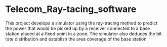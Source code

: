 # Telecom_Ray-tacing_software

This project develops a simulator using the ray-tracing method to predict the power that would be picked up by a receiver connected to a base station placed at a fixed point in a zone.
The simulator also deduces the bit rate distribution and establish the area coverage of the base station.
